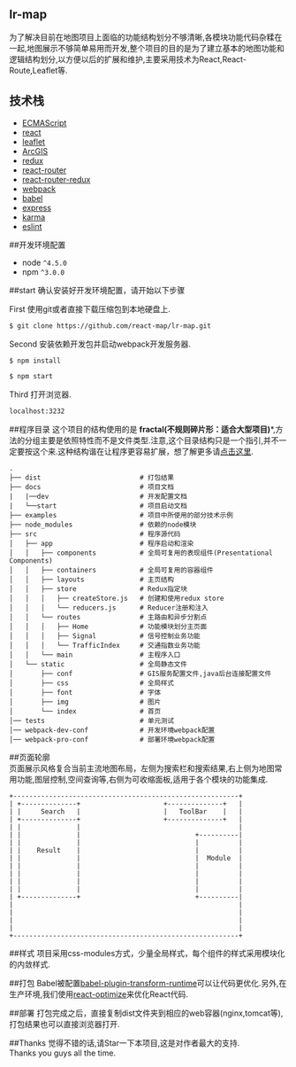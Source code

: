 ## lr-map 
为了解决目前在地图项目上面临的功能结构划分不够清晰,各模块功能代码杂糅在一起,地图展示不够简单易用而开发,整个项目的目的是为了建立基本的地图功能和逻辑结构划分,以方便以后的扩展和维护,主要采用技术为React,React-Route,Leaflet等.      

## 技术栈
* [ECMAScript](https://github.com/lukehoban/es6features)
* [react](https://github.com/facebook/react)
* [leaflet](https://github.com/Leaflet/Leaflet)
* [ArcGIS](https://github.com/Esri/esri-leaflet)
* [redux](https://github.com/rackt/redux)
* [react-router](https://github.com/rackt/react-router)
* [react-router-redux](https://github.com/rackt/react-router-redux)
* [webpack](https://github.com/webpack/webpack)
* [babel](https://github.com/babel/babel)
* [express](https://github.com/expressjs/express)
* [karma](https://github.com/karma-runner/karma)
* [eslint](http://eslint.org)   

##开发环境配置
* node `^4.5.0`
* npm `^3.0.0`     

##start
确认安装好开发环境配置，请开始以下步骤  

First 使用git或者直接下载压缩包到本地硬盘上.
```bash
$ git clone https://github.com/react-map/lr-map.git
```
Second 安装依赖开发包并启动webpack开发服务器.
```bash
$ npm install

$ npm start
```
Third 打开浏览器.
```bash
localhost:3232
```
##程序目录
这个项目的结构使用的是 **fractal(不规则碎片形：适合大型项目)***,方法的分组主要是依照特性而不是文件类型.注意,这个目录结构只是一个指引,并不一定要按这个来.这种结构谐在让程序更容易扩展，想了解更多请[点击这里](https://github.com/justingreenberg).
```
.
├── dist                         # 打包结果
├── docs                         # 项目文档
|   |──dev                       # 开发配置文档
|   └──start                     # 项目启动文档
├── examples                     # 项目中所使用的部分技术示例              
├── node_modules                 # 依赖的node模块
├── src                          # 程序源代码
│   ├── app                      # 程序启动和渲染
│   │   ├── components           # 全局可复用的表现组件(Presentational Components)
│   │   ├── containers           # 全局可复用的容器组件
│   │   ├── layouts              # 主页结构
│   │   ├── store                # Redux指定块
│   │   │   ├── createStore.js   # 创建和使用redux store
│   │   │   └── reducers.js      # Reducer注册和注入
│   │   └── routes               # 主路由和异步分割点
│   │   │   ├── Home             # 功能模块划分主页面
│   │   │   ├── Signal           # 信号控制业务功能
│   │   │   └── TrafficIndex     # 交通指数业务功能
│   │   └── main                 # 主程序入口
│   └── static                   # 全局静态文件
│       ├── conf                 # GIS服务配置文件,java后台连接配置文件
│       ├── css                  # 全局样式
│       ├── font                 # 字体
│       ├── img                  # 图片
│       └── index                # 首页 
│── tests                        # 单元测试
│── webpack-dev-conf             # 开发环境webpack配置
│── webpack-pro-conf             # 部署环境webpack配置     
```        
##页面轮廓    
页面展示风格复合当前主流地图布局，左侧为搜索栏和搜索结果,右上侧为地图常用功能,图层控制,空间查询等,右侧为可收缩面板,适用于各个模块的功能集成.
```
+---------------------------------------------------------+
| +--------------+                     +--------------+   |
| |     Search   |                     |   ToolBar    |   |
| +--------------+                     +--------------+   |
| |              |                                        |
| |              |                             +----------|
| |              |                             |          |
| |    Result    |                             |          |
| |              |                             |  Module  |
| |              |                             |          |
| |              |                             |          |
| |              |                             |          |
| |              |                             |          |
| +--------------+                             +----------|
|                                                         | 
|                                                         |
|                                                         |
|                                                         |
+---------------------------------------------------------+
```    
##样式
项目采用css-modules方式，少量全局样式，每个组件的样式采用模块化的内敛样式.       

##打包
Babel被配置[babel-plugin-transform-runtime](https://www.npmjs.com/package/babel-plugin-transform-runtime)可以让代码更优化.另外,在生产环境,我们使用[react-optimize](https://github.com/thejameskyle/babel-react-optimize)来优化React代码.    

##部署
打包完成之后，直接复制dist文件夹到相应的web容器(nginx,tomcat等),打包结果也可以直接浏览器打开.    

##Thanks
觉得不错的话,请Star一下本项目,这是对作者最大的支持.              
Thanks you guys all the time.     